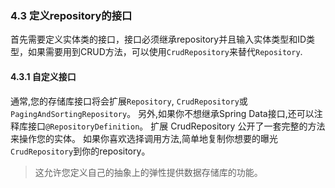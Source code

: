 ### 4.3 定义repository的接口

首先需要定义实体类的接口，接口必须继承repository并且输入实体类型和ID类型，如果需要用到CRUD方法，可以使用```CrudRepository```来替代```Repository```.

#### 4.3.1 自定义接口
通常,您的存储库接口将会扩展``Repository``, ``CrudRepository``或``PagingAndSortingRepository``。 另外,如果你不想继承Spring Data接口,还可以注释库接口``@RepositoryDefinition``。 扩展 CrudRepository 公开了一套完整的方法来操作您的实体。 如果你喜欢选择调用方法,简单地复制你想要的曝光``CrudRepository``到你的repository。

> 这允许您定义自己的抽象上的弹性提供数据存储库的功能。